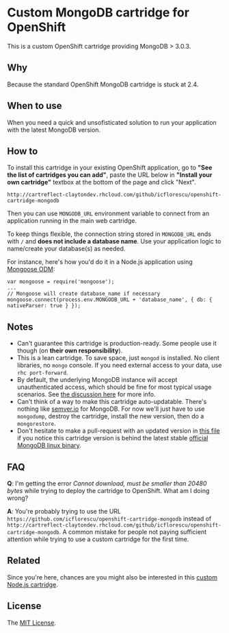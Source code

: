 # Custom MongoDB cartridge for OpenShift

This is a custom OpenShift cartridge providing MongoDB > 3.0.3.

## Why

Because the standard OpenShift MongoDB cartridge is stuck at 2.4.

## When to use

When you need a quick and unsofisticated solution to run your application with the latest MongoDB version.

## How to

To install this cartridge in your existing OpenShift application, go to **"See the list of cartridges you can add"**, paste the URL below in **"Install your own cartridge"** textbox at the bottom of the page and click "Next".

    http://cartreflect-claytondev.rhcloud.com/github/icflorescu/openshift-cartridge-mongodb

Then you can use `MONGODB_URL` environment variable to connect from an application running in the main web cartridge.

To keep things flexible, the connection string stored in `MONGODB_URL` ends with `/` and **does not include a database name**. Use your application logic to name/create your database(s) as needed. 

For instance, here's how you'd do it in a Node.js application using [Mongoose ODM](http://mongoosejs.com/):

    var mongoose = require('mongoose');
    ...
    // Mongoose will create database_name if necessary
    mongoose.connect(process.env.MONGODB_URL + 'database_name', { db: { nativeParser: true } });

## Notes

- Can't guarantee this cartridge is production-ready. Some people use it though (on **their own responsibility**).
- This is a lean cartridge. To save space, just `mongod` is installed. No client libraries, no `mongo` console. If you need external access to your data, use `rhc port-forward`.
- By default, the underlying MongoDB instance will accept unauthenticated access, which should be fine for most typical usage scenarios. See [the discussion here](https://github.com/icflorescu/openshift-cartridge-mongodb/issues/1) for more info.
- Can't think of a way to make this cartridge auto-updatable. There's nothing like [semver.io](http://semver.io) for MongoDB. For now we'll just have to use `mongodump`, destroy the cartridge, install the new version, then do a `mongorestore`.
- Don't hesitate to make a pull-request with an updated version in [this file](https://github.com/icflorescu/openshift-cartridge-mongodb/blob/master/metadata/manifest.yml#L4) if you notice this cartridge version is behind  the latest stable [official MongoDB linux binary](http://www.mongodb.org/downloads).

## FAQ

**Q**: I'm getting the error *Cannot download, must be smaller than 20480 bytes* while trying to deploy the cartridge to OpenShift. What am I doing wrong?
  
**A**: You're probably trying to use the URL `https://github.com/icflorescu/openshift-cartridge-mongodb` instead of
`http://cartreflect-claytondev.rhcloud.com/github/icflorescu/openshift-cartridge-mongodb`. A common mistake for people not paying sufficient attention while trying to use a custom cartridge for the first time.

## Related

Since you're here, chances are you might also be interested in this [custom Node.js cartridge](https://github.com/icflorescu/openshift-cartridge-nodejs).

## License

The [MIT License](http://github.com/icflorescu/openshift-cartridge-mongodb/LICENSE).
